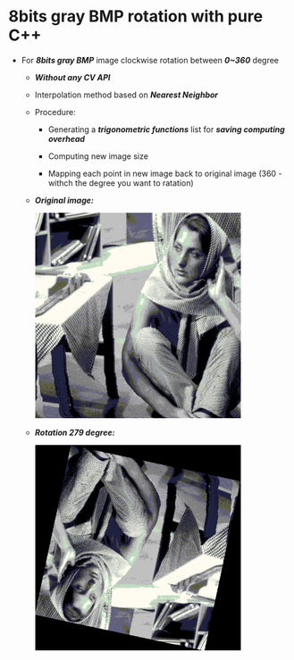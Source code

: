 # 8bits gray BMP rotation with pure C++

* For ***8bits gray BMP*** image clockwise rotation between ***0~360*** degree

  * ***Without any CV API***
  
  * Interpolation method based on ***Nearest Neighbor***
  
  * Procedure:
  
    * Generating a ***trigonometric functions*** list for ***saving computing overhead***
  
    * Computing new image size
    
    * Mapping each point in new image back to original image (360 - withch the degree you want to ratation)

  * ***Original image:***
 
     <img src="/woman.bmp" width="368">
     
  * ***Rotation 279 degree:***
  
     <img src="/rotation_1.bmp" width="368">
  


